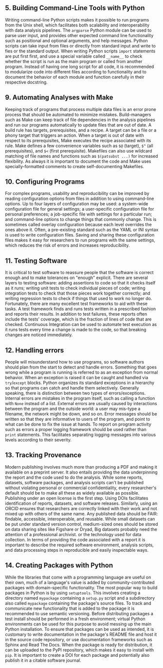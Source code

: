 ## 5. Building Command-Line Tools with Python

Writing command-line Python scripts makes it possible to run programs from the Unix shell,
which facilitates both scalability and interoperability with data analysis pipelines.
The `argparse` Python module can be used to parse user input,
and provides other expected command line functionality
such as positional and optional arguments, and help messages.
Python scripts can take input from files or directly from standard input
and write to fies or the standard output.
When writing Python scripts `import` statements are put first first,
and use a special variable called `__name__`
to check whether the script is run as the main program
or called from another program.
Instead of having one long script for all code,
it is recommended to modularize code into different files 
according to functionality
and to document the behavior of each module and function carefully
in their respective docstring.

## 9. Automating Analyses with Make

Keeping track of programs that process multiple data files
is an error prone process that should be automated to minimize mistakes.
Build-managers such as Make
can keep track of file dependencies in the analysis pipelines
and run our programs automatically to update files that are out of date.
A build rule has targets, prerequisites, and a recipe.
A target can be a file or a phony target that triggers an action.
When a target is out of date with respect to its prerequisites,
Make executes the recipe associated with its rule.
Make defines a few convenience variables
such as `$@` (target),
`$^` (all prerequisites),
and `$<` (first prerequisite).
Makefiles can also use wildcard matching of file names
and functions such as `$(patsubst ...)` for increased flexibility.
As always it is important to document the code
and Make uses specially-formatted comments
to create self-documenting Makefiles.

## 10. Configuring Programs

For complex programs,
usability and reproducibility can be improved
by reading configuration options from files
in addition to using command-line options.
Up to four layers of configuration may be used:
a system-wide configuration file for general settings;
a user-specific configuration file for personal preferences;
a job-specific file with settings for a particular run;
and command-line options to change things that commonly change.
This is sometimes called overlay configuration
because each level overrides the ones above it.
Often,
a pre-existing standard such as the YAML or INI syntax
is used to write configuration files.
Saving and sharing these configuration files
makes it easy for researchers to run programs with the same settings,
which reduces the risk of errors and increases reproducibility.

## 11. Testing Software

It is critical to test software to reassure people
that the software is correct enough
and to make tolerances on "enough" explicit.
There are several layers to testing software:
adding assertions to code so that it checks itself as it runs;
writing unit tests to check individual pieces of code;
writing integration tests to check that those pieces work together correctly;
and writing regression tests to check if things that used to work no longer do.
Fortunately,
there are many excellent test frameworks to aid with these tasks.
A test framework finds and runs tests written in a prescribed fashion
and reports their results.
In addition to test failures,
these reports often include the tests' coverage,
which is the fraction of lines of code that are checked.
Continuous Integration can be used to automate test execution
as it runs tests every time a change is made to the code,
so that breaking changes are noticed immediately.

## 12. Handling errors

People will misunderstand how to use programs,
so software authors should plan from the start to detect and handle errors.
Something that goes wrong while a program is running
is referred to as an exception from normal behavior.
When an exception is raised it can be caught and handled 
via `try`/`except` blocks.
Python organizes its standard exceptions in a hierarchy
so that programs can catch and handle them selectively.
Generally speaking,
there is distinction between two types of errors/exceptions.
Internal errors are mistakes in the program itself,
such as calling a function with `None` instead of a list.
External errors are usually caused by interactions
between the program and the outside world:
a user may mis-type a filename,
the network might be down,
and so on.
Error messages should be written
so that they are informative to users of the program,
and point to what can be done to fix the issue at hands.
To report on program activity such as errors
a proper logging framework should be used rather than `print` statements.
This facilitates separating logging messages into various levels
according to their severity.

## 13. Tracking Provenance

Modern publishing involves much more than producing a PDF
and making it available on a preprint server.
It also entails providing the data underpinning the report
and the code used to do the analysis.
While some reports, datasets, software packages, and analysis scripts
can't be published without violating personal or commercial confidentiality,
every researcher's default should be to make all these as widely available as possible.
Publishing under an open license is the first step.
Using DOIs facilitates identification of reports, datasets, and software releases.
Similarly,
using an ORCID ensures that researchers are correctly linked with their work
and not mixed up with others of the same name.
Any published data should be FAIR:
findable, accessible, interoperable, and reusable.
While small datasets can be put under standard version control,
medium-sized ones should be stored on data sharing sites like Figshare or Dryad,
Big datasets probably need the attention of a professional archivist.
or the technology used for data collection.
In terms of providing the code associated with a report
it is important to describe the required software environment,
analysis scripts, and data processing steps
in reproducible and easily inspectable ways.

## 14. Creating Packages with Python

While the libraries that come with a programming language
are useful on their own,
much of a language's value is added by community-contributed packages
with domain-specific functionality.
The most popular way to build packages in Python
is by using `setuptools`.
This involves creating a directory named `mypackage`
containing a `setup.py` script
and a subdirectory also called `mypackage`
containing the package's source files.
To track and communicate new functionality
that is added to the package
it is recommended to use semantic versioning.
Before distributing packages
a test install should be performed in a fresh environment;
virtual Python environments can be used for this purpose
to avoid messing up the main Python installation.
To ensure that packages can be used as intended,
it is customary to write documentation in the package's README file
and host it in the source code repository,
or use documentation frameworks such as Sphinx and Read The Docs.
When the package is ready for distribution,
it can be uploaded to the PyPI repository,
which makes it easy to install with `pip`.
It is important to create a DOI for each package
and potentially also publish it in a citable software journal.
